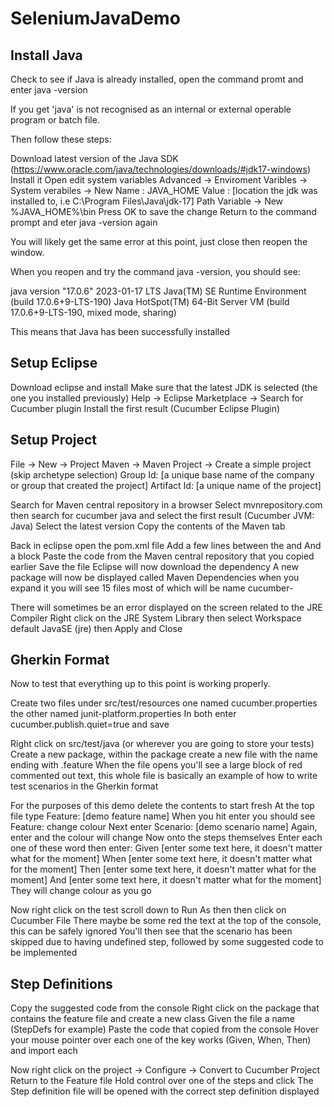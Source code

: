 # SeleniumJavaDemo

## Install Java

Check to see if Java is already installed, open the command promt and enter 
java -version

If you get 'java' is not recognised as an internal or external operable program or batch file.

Then follow these steps:

Download latest version of the Java SDK (https://www.oracle.com/java/technologies/downloads/#jdk17-windows)
Install it
Open edit system variables
Advanced -> Enviroment Varibles -> System verabiles -> New
Name : JAVA_HOME
Value : [location the jdk was installed to, i.e C:\Program Files\Java\jdk-17]
Path Variable -> New
%JAVA_HOME%\bin
Press OK to save the change
Return to the command prompt and eter java -version again

You will likely get the same error at this point, just close then reopen the window.

When you reopen and try the command java -version, you should see:

java version "17.0.6" 2023-01-17 LTS
Java(TM) SE Runtime Environment (build 17.0.6+9-LTS-190)
Java HotSpot(TM) 64-Bit Server VM (build 17.0.6+9-LTS-190, mixed mode, sharing)

This means that Java has been successfully installed

## Setup Eclipse

Download eclipse and install
Make sure that the latest JDK is selected (the one you installed previously)
Help -> Eclipse Marketplace -> Search for Cucumber plugin
Install the first result (Cucumber Eclipse Plugin)

## Setup Project

File -> New -> Project
Maven -> Maven Project -> Create a simple project (skip archetype selection)
Group Id: [a unique base name of the company or group that created the project]
Artifact Id: [a unique name of the project]

Search for Maven central repository in a browser
Select mvnrepository.com then search for cucumber java and select the first result (Cucumber JVM: Java)
Select the latest version
Copy the contents of the Maven tab

Back in eclipse open the pom.xml file
Add a few lines between the </version> and </project>
And a <dependencies> block
Paste the code from the Maven central repository that you copied earlier
Save the file
Eclipse will now download the dependency
A new package will now be displayed called Maven Dependencies when you expand it you will see 15 files most of which will be name cucumber-

There will sometimes be an error displayed on the screen related to the JRE Compiler
Right click on the JRE System Library then select Workspace default JavaSE (jre) then Apply and Close

## Gherkin Format

Now to test that everything up to this point is working properly.

Create two files under src/test/resources one named cucumber.properties the other named junit-platform.properties
In both enter cucumber.publish.quiet=true and save

Right click on src/test/java (or wherever you are going to store your tests)
Create a new package, within the package create a new file with the name ending with .feature
When the file opens you'll see a large block of red commented out text, this whole file is basically an example of how to write test scenarios in the Gherkin format

For the purposes of this demo delete the contents to start fresh
At the top file type Feature: [demo feature name]
When you hit enter you should see Feature: change colour
Next enter Scenario: [demo scenario name]
Again, enter and the colour will change
Now onto the steps themselves
Enter each one of these word then enter:
Given [enter some text here, it doesn't matter what for the moment]
When [enter some text here, it doesn't matter what for the moment]
Then [enter some text here, it doesn't matter what for the moment]
And [enter some text here, it doesn't matter what for the moment]
They will change colour as you go


Now right click on the test scroll down to Run As then then click on Cucumber File
There maybe be some red the text at the top of the console, this can be safely ignored
You'll then see that the scenario has been skipped due to having undefined step, followed by some suggested code to be implemented

## Step Definitions

Copy the suggested code from the console
Right click on the package that contains the feature file and create a new class
Given the file a name (StepDefs for example)
Paste the code that copied from the console
Hover your mouse pointer over each one of the key works (Given, When, Then) and import each

Now right click on the project -> Configure -> Convert to Cucumber Project
Return to the Feature file
Hold control over one of the steps and click
The Step definition file will be opened with the correct step definition displayed 
